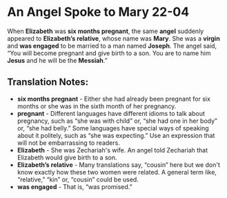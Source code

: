 An Angel Spoke to Mary 22-04
==============================


When **Elizabeth** was **six months pregnant**, the same **angel**
suddenly appeared to **Elizabeth’s relative**, whose name was
**Mary**. She was a **virgin** and **was engaged** to be married to a
man named **Joseph**. The angel said, “You will become pregnant and
give birth to a son. You are to name him **Jesus** and he will be the
**Messiah**.”

Translation Notes:
------------------

-   **six months pregnant** - Either she had already been pregnant for
    six months or she was in the sixth month of her pregnancy.
-   **pregnant** - Different languages have different idioms to talk
    about pregnancy, such as “she was with child” or, “she had one
    in her body” or, “she had belly.” Some languages have special
    ways of speaking about it politely, such as “she was expecting.”
    Use an expression that will not be embarrassing to readers.
-   **Elizabeth** - She was Zechariah's wife. An angel told Zechariah
    that Elizabeth would give birth to a son.
-   **Elizabeth’s relative** - Many translations say, “cousin”
here but
    we don't know exactly how these two women were related. A general
    term like, “relative,” “kin” or, “cousin” could be used.
-   **was engaged** - That is, “was promised.”

